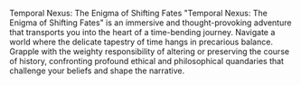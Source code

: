 Temporal Nexus: The Enigma of Shifting Fates
"Temporal Nexus: The Enigma of Shifting Fates" is an immersive and thought-provoking adventure that transports you into the heart of a time-bending journey. Navigate a world where the delicate tapestry of time hangs in precarious balance. Grapple with the weighty responsibility of altering or preserving the course of history, confronting profound ethical and philosophical quandaries that challenge your beliefs and shape the narrative.
